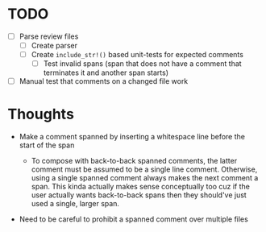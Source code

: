 # TODO

- [ ] Parse review files
    - [ ] Create parser
    - [ ] Create `include_str!()` based unit-tests for expected comments
        - [ ] Test invalid spans (span that does not have a comment that
              terminates it and another span starts)
- [ ] Manual test that comments on a changed file work

# Thoughts

* Make a comment spanned by inserting a whitespace line before the
  start of the span

    * To compose with back-to-back spanned comments, the latter comment
      must be assumed to be a single line comment. Otherwise, using
      a single spanned comment always makes the next comment a span.
      This kinda actually makes sense conceptually too cuz if the user
      actually wants back-to-back spans then they should've just used
      a single, larger span.

* Need to be careful to prohibit a spanned comment over multiple files
